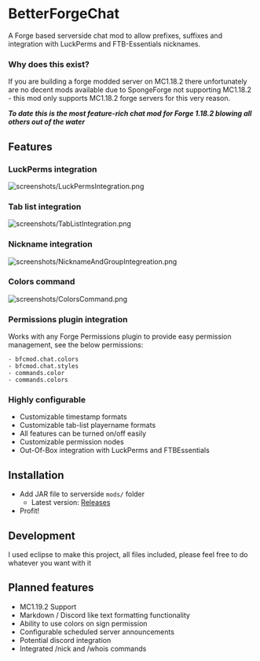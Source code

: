 # BetterForgeChat
A Forge based serverside chat mod to allow prefixes, suffixes and integration with LuckPerms and FTB-Essentials nicknames.

### Why does this exist?
If you are building a forge modded server on MC1.18.2 there unfortunately are no decent mods available due to SpongeForge not supporting MC1.18.2 - this mod only supports MC1.18.2 forge servers for this very reason.

***To date this is the most feature-rich chat mod for Forge 1.18.2 blowing all others out of the water***

## Features
### LuckPerms integration
![screenshots/LuckPermsIntegration.png](https://github.com/abc123me/BetterForgeChat/raw/main/screenshots/LuckPermsIntegration.png)
### Tab list integration
![screenshots/TabListIntegration.png](https://github.com/abc123me/BetterForgeChat/raw/main/screenshots/TabListIntegration.png)
### Nickname integration
![screenshots/NicknameAndGroupIntegreation.png](https://github.com/abc123me/BetterForgeChat/raw/main/screenshots/NicknameAndGroupIntegreation.png)
### Colors command
![screenshots/ColorsCommand.png](https://github.com/abc123me/BetterForgeChat/raw/main/screenshots/ColorsCommand.png)
### Permissions plugin integration
Works with any Forge Permissions plugin to provide easy permission management, see the below permissions:
```
- bfcmod.chat.colors
- bfcmod.chat.styles
- commands.color
- commands.colors
```
### Highly configurable
 - Customizable timestamp formats
 - Customizable tab-list playername formats
 - All features can be turned on/off easily
 - Customizable permission nodes
 - Out-Of-Box integration with LuckPerms and FTBEssentials


## Installation
- Add JAR file to serverside `mods/` folder
  - Latest version: [Releases](https://github.com/abc123me/BetterForgeChat/releases)
- Profit!

## Development
I used eclipse to make this project, all files included, please feel free to do whatever you want with it

## Planned features
- MC1.19.2 Support
- Markdown / Discord like text formatting functionality
- Ability to use colors on sign permission
- Configurable scheduled server announcements
- Potential discord integration
- Integrated /nick and /whois commands
